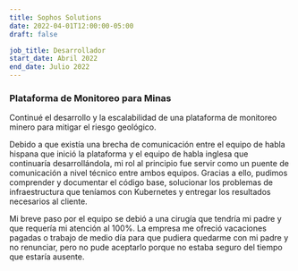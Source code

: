 ```yaml
---
title: Sophos Solutions
date: 2022-04-01T12:00:00-05:00
draft: false

job_title: Desarrollador
start_date: Abril 2022
end_date: Julio 2022
---
```


### Plataforma de Monitoreo para Minas

Continué el desarrollo y la escalabilidad de una plataforma de monitoreo minero
para mitigar el riesgo geológico.

Debido a que existía una brecha de comunicación entre el equipo de habla
hispana que inició la plataforma y el equipo de habla inglesa que continuaría
desarrollándola, mi rol al principio fue servir como un puente de comunicación
a nivel técnico entre ambos equipos. Gracias a ello, pudimos comprender y
documentar el código base, solucionar los problemas de infraestructura que
teníamos con Kubernetes y entregar los resultados necesarios al cliente.

Mi breve paso por el equipo se debió a una cirugía que tendría mi padre y que
requería mi atención al 100%. La empresa me ofreció vacaciones pagadas o
trabajo de medio día para que pudiera quedarme con mi padre y no renunciar,
pero no pude aceptarlo porque no estaba seguro del tiempo que estaría ausente.
